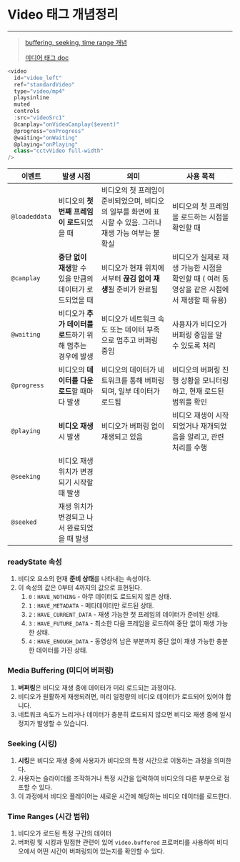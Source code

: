 # Video 태그 개념정리 

---

>[buffering, seeking, time range 개념](https://developer.mozilla.org/en-US/docs/Web/Media/Audio_and_video_delivery/buffering_seeking_time_ranges)
>
>[미디어 태그 doc](https://developer.mozilla.org/en-US/docs/Web/API/HTMLMediaElement)

```js
<video 
  id="video_left" 
  ref="standardVideo"  
  type="video/mp4" 
  playsinline 
  muted 
  controls 
  :src="videoSrc1" 
  @canplay="onVideoCanplay($event)" 
  @progress="onProgress" 
  @waiting="onWaiting"
  @playing="onPlaying"
  class="cctvVideo full-width" 
/>
```

| 이벤트        | 발생 시점                                                   | 의미                                                         | 사용 목적                                                    |
| ------------- | ----------------------------------------------------------- | ------------------------------------------------------------ | ------------------------------------------------------------ |
| `@loadeddata` | 비디오의 **첫 번째 프레임이 로드**되었을 때                 | 비디오의 첫 프레임이 준비되었으며, 비디오의 일부를 화면에 표시할 수 있음. 그러나 재생 가능 여부는 불확실 | 비디오의 첫 프레임을 로드하는 시점을 확인할 때               |
| `@canplay`    | **중단 없이 재생**할 수 있을 만큼의 데이터가 로드되었을 때  | 비디오가 현재 위치에서부터 **끊김 없이 재생**될 준비가 완료됨 | 비디오가 실제로 재생 가능한 시점을 확인할 때 ( 여러 동영상을 같은 시점에서 재생할 때 유용) |
| `@waiting`    | 비디오가 **추가 데이터를 로드**하기 위해 멈추는 경우에 발생 | 비디오가 네트워크 속도 또는 데이터 부족으로 멈추고 버퍼링 중임 | 사용자가 비디오가 버퍼링 중임을 알 수 있도록 처리            |
| `@progress`   | 비디오의 **데이터를 다운로드**할 때마다 발생                | 비디오의 데이터가 네트워크를 통해 버퍼링되며, 일부 데이터가 로드됨 | 비디오의 버퍼링 진행 상황을 모니터링하고, 현재 로드된 범위를 확인 |
| `@playing`    | **비디오 재생**시 발생                                      | 비디오가 버퍼링 없이 재생되고 있음                           | 비디오 재생이 시작되었거나 재개되었음을 알리고, 관련 처리를 수행 |
| `@seeking`    | 비디오 재생 위치가 변경되기 시작할 때 발생                  |                                                              |                                                              |
| `@seeked`     | 재생 위치가 변경되고 나서 완료되었을 때 발생                |                                                              |                                                              |

### readyState 속성

1. 비디오 요소의 현재 **준비 상태**를 나타내는 속성이다. 
2. 이 속성의 값은 0부터 4까지의 값으로 표현된다. 
   1. `0` : `HAVE_NOTHING` - 아무 데이터도 로드되지 않은 상태.
   2. `1` : `HAVE_METADATA` - 메타데이터만 로드된 상태.
   3. `2` : `HAVE_CURRENT_DATA` - 재생 가능한 첫 프레임의 데이터가 준비된 상태.
   4. `3` : `HAVE_FUTURE_DATA` - 최소한 다음 프레임을 로드하여 중단 없이 재생 가능한 상태.
   5. `4` : `HAVE_ENOUGH_DATA` - 동영상의 남은 부분까지 중단 없이 재생 가능한 충분한 데이터를 가진 상태.

### Media Buffering (미디어 버퍼링)

1. **버퍼링**은 비디오 재생 중에 데이터가 미리 로드되는 과정이다. 
2. 비디오가 원활하게 재생되려면, 미리 일정량의 비디오 데이터가 로드되어 있어야 합니다. 
3. 네트워크 속도가 느리거나 데이터가 충분히 로드되지 않으면 비디오 재생 중에 일시정지가 발생할 수 있습니다.

### Seeking (시킹)

1. **시킹**은 비디오 재생 중에 사용자가 비디오의 특정 시간으로 이동하는 과정을 의미한다. 
2. 사용자는 슬라이더를 조작하거나 특정 시간을 입력하여 비디오의 다른 부분으로 점프할 수 있다. 
3. 이 과정에서 비디오 플레이어는 새로운 시간에 해당하는 비디오 데이터를 로드한다. 

### Time Ranges (시간 범위)

1. 비디오가 로드된 특정 구간의 데이터
2. 버퍼링 및 시킹과 밀접한 관련이 있어 `video.buffered` 프로퍼티를 사용하여 비디오에서 어떤 시간이 버퍼링되어 있는지를 확인할 수 있다.  